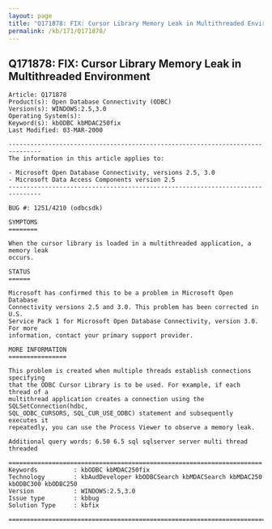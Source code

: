 ```yaml
---
layout: page
title: "Q171878: FIX: Cursor Library Memory Leak in Multithreaded Environment"
permalink: /kb/171/Q171878/
---
```


## Q171878: FIX: Cursor Library Memory Leak in Multithreaded Environment

	Article: Q171878
	Product(s): Open Database Connectivity (ODBC)
	Version(s): WINDOWS:2.5,3.0
	Operating System(s): 
	Keyword(s): kbODBC kbMDAC250fix
	Last Modified: 03-MAR-2000
	
	-------------------------------------------------------------------------------
	The information in this article applies to:
	
	- Microsoft Open Database Connectivity, versions 2.5, 3.0 
	- Microsoft Data Access Components version 2.5 
	-------------------------------------------------------------------------------
	
	BUG #: 1251/4210 (odbcsdk)
	
	SYMPTOMS
	========
	
	When the cursor library is loaded in a multithreaded application, a memory leak
	occurs.
	
	STATUS
	======
	
	Microsoft has confirmed this to be a problem in Microsoft Open Database
	Connectivity versions 2.5 and 3.0. This problem has been corrected in U.S.
	Service Pack 1 for Microsoft Open Database Connectivity, version 3.0. For more
	information, contact your primary support provider.
	
	MORE INFORMATION
	================
	
	This problem is created when multiple threads establish connections specifying
	that the ODBC Cursor Library is to be used. For example, if each thread of a
	multithread application creates a connection using the SQLSetConnection(hdbc,
	SQL_ODBC_CURSORS, SQL_CUR_USE_ODBC) statement and subsequently executes it
	repeatedly, you can use the Process Viewer to observe a memory leak.
	
	Additional query words: 6.50 6.5 sql sqlserver server multi thread threaded
	
	======================================================================
	Keywords          : kbODBC kbMDAC250fix 
	Technology        : kbAudDeveloper kbODBCSearch kbMDACSearch kbMDAC250 kbODBC300 kbODBC250
	Version           : WINDOWS:2.5,3.0
	Issue type        : kbbug
	Solution Type     : kbfix
	
	=============================================================================
	
